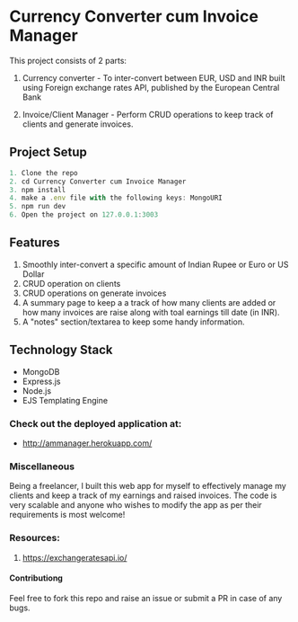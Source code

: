 # Currency Converter cum Invoice Manager

This project consists of 2 parts:

1. Currency converter - To inter-convert between EUR, USD and INR built using Foreign exchange rates API, published by the European Central Bank

2. Invoice/Client Manager - Perform CRUD operations to keep track of clients and generate invoices.

## Project Setup

```javascript
1. Clone the repo
2. cd Currency Converter cum Invoice Manager
3. npm install
4. make a .env file with the following keys: MongoURI
5. npm run dev
6. Open the project on 127.0.0.1:3003
```

## Features

1. Smoothly inter-convert a specific amount of Indian Rupee or Euro or US Dollar
2. CRUD operation on clients
3. CRUD operations on generate invoices
4. A summary page to keep a a track of how many clients are added or how many invoices are raise along with toal earnings till date (in INR).
5. A "notes" section/textarea to keep some handy information.

## Technology Stack

- MongoDB
- Express.js
- Node.js
- EJS Templating Engine

### Check out the deployed application at:

- http://ammanager.herokuapp.com/

### Miscellaneous

Being a freelancer, I built this web app for myself to effectively manage my clients and keep a track of my earnings and raised invoices.
The code is very scalable and anyone who wishes to modify the app as per their requirements is most welcome!

### Resources:

1. https://exchangeratesapi.io/

#### Contributiong

Feel free to fork this repo and raise an issue or submit a PR in case of any bugs.
